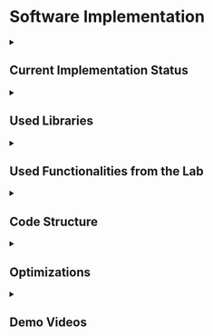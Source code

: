 # Software Implementation


<details>
  <summary><h2>Current Implementation Status</h2></summary>

  
</details>

<details>
  <summary><h2>Used Libraries</h2></summary>

  
</details>

<details>
  <summary><h2>Used Functionalities from the Lab</h2></summary>

  
</details>

<details>
  <summary><h2>Code Structure</h2></summary>

  
</details>

<details>
  <summary><h2>Optimizations</h2></summary>

  
</details>

<details>
  <summary><h2>Demo Videos</h2></summary>

  ## Ochi
  TBD
  ## Brate
  TBD
  ## Gura
  TBD
  ## Comunicare
  TBD
</details>
